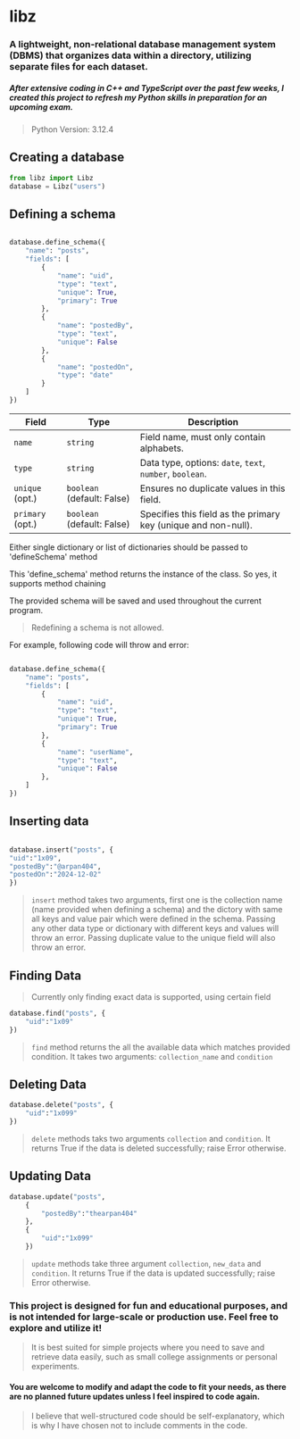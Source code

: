# libz

### A lightweight, non-relational database management system (DBMS) that organizes data within a directory, utilizing separate files for each dataset.

##### After extensive coding in C++ and TypeScript over the past few weeks, I created this project to refresh my Python skills in preparation for an upcoming exam.

> Python Version: 3.12.4

## Creating a database

```python
from libz import Libz
database = Libz("users")
```

## Defining a schema

```python

database.define_schema({
    "name": "posts",
    "fields": [
        {
            "name": "uid",
            "type": "text",
            "unique": True,
            "primary": True
        },
        {
            "name": "postedBy",
            "type": "text",
            "unique": False
        },
        {
            "name": "postedOn",
            "type": "date"
        }
    ]
})

```

| **Field**        | **Type**                   | **Description**                                                |
| ---------------- | -------------------------- | -------------------------------------------------------------- |
| `name`           | `string`                   | Field name, must only contain alphabets.                       |
| `type`           | `string`                   | Data type, options: `date`, `text`, `number`, `boolean`.       |
| `unique` (opt.)  | `boolean` (default: False) | Ensures no duplicate values in this field.                     |
| `primary` (opt.) | `boolean` (default: False) | Specifies this field as the primary key (unique and non-null). |

Either single dictionary or list of dictionaries should be passed to 'defineSchema' method

This 'define_schema' method returns the instance of the class. So yes, it supports method chaining

The provided schema will be saved and used throughout the current program.

> Redefining a schema is not allowed.

For example, following code will throw and error:

```python

database.define_schema({
    "name": "posts",
    "fields": [
        {
            "name": "uid",
            "type": "text",
            "unique": True,
            "primary": True
        },
        {
            "name": "userName",
            "type": "text",
            "unique": False
        },
    ]
})
```

## Inserting data

```python

database.insert("posts", {
"uid":"1x09",
"postedBy":"@arpan404",
"postedOn":"2024-12-02"
})

```

> `insert` method takes two arguments, first one is the collection name (name provided when defining a schema) and the dictory with same all keys and value pair which were defined in the schema.
> Passing any other data type or dictionary with different keys and values will throw an error.
> Passing duplicate value to the unique field will also throw an error.

## Finding Data

> Currently only finding exact data is supported, using certain field

```python
database.find("posts", {
    "uid":"1x09"
})
```

> `find` method returns the all the available data which matches provided condition. It takes two arguments: `collection_name` and `condition`

## Deleting Data

```python
database.delete("posts", {
    "uid":"1x099"
})
```

> `delete` methods taks two arguments `collection` and `condition`. It returns True if the data is deleted successfully; raise Error otherwise.

## Updating Data

```python
database.update("posts",
    {
        "postedBy":"thearpan404"
    },
    {
        "uid":"1x099"
    })

```

> `update` methods take three argument `collection`, `new_data` and `condition`. It returns True if the data is updated successfully; raise Error otherwise.

### This project is designed for fun and educational purposes, and is not intended for large-scale or production use. Feel free to explore and utilize it!

> It is best suited for simple projects where you need to save and retrieve data easily, such as small college assignments or personal experiments.

#### You are welcome to modify and adapt the code to fit your needs, as there are no planned future updates unless I feel inspired to code again.

> I believe that well-structured code should be self-explanatory, which is why I have chosen not to include comments in the code.